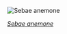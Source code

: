
![Sebae anemone](https://upload.wikimedia.org/wikipedia/commons/thumb/b/b4/An%C3%A9mona_de_mar_%28Heteractis_crispa%29%2C_parque_nacional_Ras_Muhammad%2C_Egipto%2C_2022-03-29%2C_DD_43.jpg/525px-An%C3%A9mona_de_mar_%28Heteractis_crispa%29%2C_parque_nacional_Ras_Muhammad%2C_Egipto%2C_2022-03-29%2C_DD_43.jpg)

*[Sebae anemone](https://wikipedia.org/wiki/File:An%C3%A9mona_de_mar_(Heteractis_crispa),_parque_nacional_Ras_Muhammad,_Egipto,_2022-03-29,_DD_43.jpg)*
